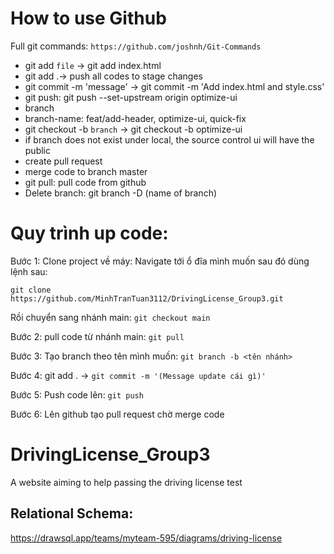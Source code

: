# How to use Github

Full git commands: `https://github.com/joshnh/Git-Commands`

- git add `file` -> git add index.html
- git add .-> push all codes to stage changes
- git commit -m 'message' -> git commit -m 'Add index.html and style.css'
- git push: git push --set-upstream origin optimize-ui
- branch
- branch-name: feat/add-header, optimize-ui, quick-fix
- git checkout -b `branch` -> git checkout -b optimize-ui
- if branch does not exist under local, the source control ui will have the public
- create pull request
- merge code to branch master
- git pull: pull code from github
- Delete branch: git branch -D (name of branch)

# Quy trình up code:

Bước 1: Clone project về máy:
Navigate tới ổ đĩa mình muốn sau đó dùng lệnh sau:

`git clone https://github.com/MinhTranTuan3112/DrivingLicense_Group3.git`

Rồi chuyển sang nhánh main: `git checkout main`

Bước 2: pull code từ nhánh main: `git pull`

Bước 3: Tạo branch theo tên mình muốn: `git branch -b <tên nhánh>`

Bước 4: git add . -> `git commit -m '(Message update cái gì)'`

Bước 5: Push code lên: `git push`

Bước 6: Lên github tạo pull request chờ merge code

# DrivingLicense_Group3
A website aiming to help passing the driving license test 

## Relational Schema: 
https://drawsql.app/teams/myteam-595/diagrams/driving-license
